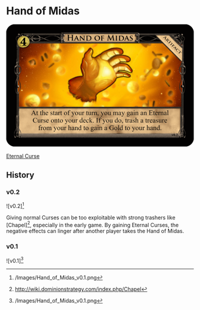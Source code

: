 # Hand of Midas

![v0.2](/Images/Hand_of_Midas_v0.2.png)

[Eternal Curse](/Images/Eternal_Curse_v0.1.png)

## History

### v0.2

![v0.2][^1]

Giving normal Curses can be too exploitable with strong trashers like
[Chapel][^2], especially in the early game. By gaining Eternal Curses, the negative effects can linger after another player takes the Hand of Midas.

### v0.1

![v0.1][^1]

[^1]: /Images/Hand_of_Midas_v0.1.png
[^2]: http://wiki.dominionstrategy.com/index.php/Chapel